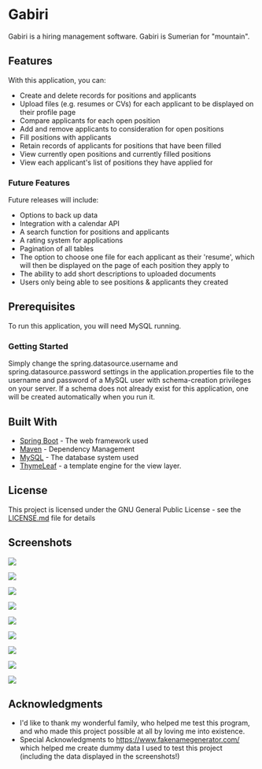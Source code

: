 # Gabiri

Gabiri is a hiring management software.
Gabiri is Sumerian for "mountain".

## Features
With this application, you can:
* Create and delete records for positions and applicants
* Upload files (e.g. resumes or CVs) for each applicant to be displayed on their profile page
* Compare applicants for each open position
* Add and remove applicants to consideration for open positions
* Fill positions with applicants
* Retain records of applicants for positions that have been filled
* View currently open positions and currently filled positions
* View each applicant's list of positions they have applied for

### Future Features
Future releases will include:
* Options to back up data
* Integration with a calendar API
* A search function for positions and applicants
* A rating system for applications
* Pagination of all tables
* The option to choose one file for each applicant as their 'resume', which will then be displayed on the page of each position they apply to
* The ability to add short descriptions to uploaded documents
* Users only being able to see positions & applicants they created

## Prerequisites

To run this application, you will need MySQL running.

### Getting Started

 Simply change the spring.datasource.username and spring.datasource.password settings in the application.properties file to the username and password of a MySQL user with schema-creation privileges on your server. If a schema does not already exist for this application, one will be created automatically when you run it.

## Built With

* [Spring Boot](https://spring.io/projects/spring-boot) - The web framework used
* [Maven](https://maven.apache.org/) - Dependency Management
* [MySQL](https://www.mysql.com/) - The database system used
* [ThymeLeaf](https://www.thymeleaf.org/) - a template engine for the view layer.

## License

This project is licensed under the GNU General Public License - see the [LICENSE.md](LICENSE.md) file for details

## Screenshots

![](screenshots/login.png)

![](screenshots/openPositions.png)

![](screenshots/viewPosition.png)

![](screenshots/viewApplicant.png)

![](screenshots/considerNewApplicants.png)

![](screenshots/availableApplicants.png)

![](screenshots/newOpenPosition.png)

![](screenshots/newApplicant.png)

![](screenshots/filledpositions.png)

## Acknowledgments

* I'd like to thank my wonderful family, who helped me test this program, and who made this project possible at all by loving me into existence.
* Special Acknowledgments to https://www.fakenamegenerator.com/ which helped me create dummy data I used to test this project (including the data displayed in the screenshots!)
